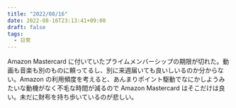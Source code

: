 ```yaml
---
title: "2022/08/16"
date: 2022-08-16T23:13:41+09:00
draft: false
tags:
  - 日常
---
```


Amazon Mastercard に付いていたプライムメンバーシップの期限が切れた。動画も音楽も別のものに頼ってるし、別に来週届いても良いしいるのか分からない。Amazon の利用頻度を考えると、あんまりポイント駆動でなにかしようみたいな動機がなく不毛な時間が減るので Amazon Mastercard はそこだけは良い。未だに財布を持ち歩いているのが悲しい。
